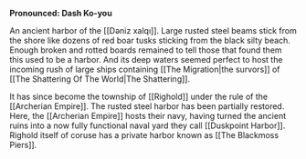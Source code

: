 **Pronounced: Dash Ko-you**

An ancient harbor of the [[Dəniz xalqı]]. Large rusted steel beams stick from the shore like dozens of red boar tusks sticking from the black silty beach. Enough broken and rotted boards remained to tell those that found them this used to be a harbor. And its deep waters seemed perfect to host the incoming rush of large ships containing [[The Migration|the survors]]  of [[The Shattering Of The World|The Shattering]].

It has since become the township of [[Righold]] under the rule of the [[Archerian Empire]]. The rusted steel harbor has been partially restored. Here, the [[Archerian Empire]] hosts their navy, having turned the ancient ruins into a now fully functional naval yard they call [[Duskpoint Harbor]]. Righold itself of coruse has a private harbor known as [[The Blackmoss Piers]].